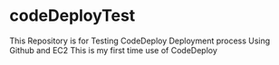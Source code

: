 # codeDeployTest
This Repository is for Testing CodeDeploy Deployment process Using Github and EC2
This is my first time use of CodeDeploy
